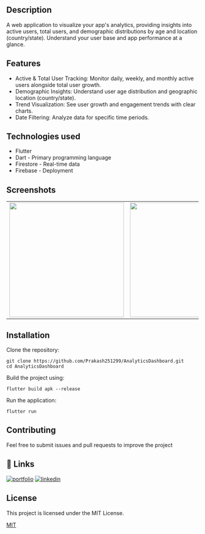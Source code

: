 
## Description
A web application to visualize your app's analytics, providing insights into active users, total users, and demographic distributions by age and location (country/state). Understand your user base and app performance at a glance.
## Features
- Active & Total User Tracking: Monitor daily, weekly, and monthly active users alongside total user growth.
- Demographic Insights: Understand user age distribution and geographic location (country/state).
- Trend Visualization: See user growth and engagement trends with clear charts.
- Date Filtering: Analyze data for specific time periods.
## Technologies used
- Flutter
- Dart - Primary programming language
- Firestore - Real-time data
- Firebase - Deployment


## Screenshots

<div>
  <table>
    <tr>
      <td><img src="https://github.com/user-attachments/assets/98b6b9c6-7ecf-46d1-9f85-ec2a4492bf04" width="300"></td>
      <td><img src="https://github.com/user-attachments/assets/489cb35d-2ade-4311-829c-004bb8c01a10" width="300"></td>
    </tr>
  </table>
</div>



## Installation
Clone the repository:

`git clone https://github.com/Prakash251299/AnalyticsDashboard.git`  
`cd AnalyticsDashboard`

Build the project using:

`flutter build apk --release`

Run the application:

`flutter run`
## Contributing
Feel free to submit issues and pull requests to improve the project
## 🔗 Links
[![portfolio](https://img.shields.io/badge/my_portfolio-000?style=for-the-badge&logo=ko-fi&logoColor=white)](https://github.com/Prakash251299)
[![linkedin](https://img.shields.io/badge/linkedin-0A66C2?style=for-the-badge&logo=linkedin&logoColor=white)](https://www.linkedin.com/in/prakash-pratap-singh)


## License
This project is licensed under the MIT License.


[MIT](https://choosealicense.com/licenses/mit/)
